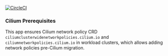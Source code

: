[![CircleCI](https://circleci.com/gh/giantswarm/cilium-prerequisites.svg?style=shield)](https://circleci.com/gh/giantswarm/cilium-prerequisites)


### Cilium Prerequisites

This app ensures Cilium network policy CRD `ciliumclusterwidenetworkpolicies.cilium.io` and `ciliumnetworkpolicies.cilium.io` in workload clusters, which allows adding network policies pre-Cilium migration.

